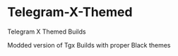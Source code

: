 # Telegram-X-Themed
Telegram X Themed Builds

Modded version of Tgx Builds with proper Black themes
